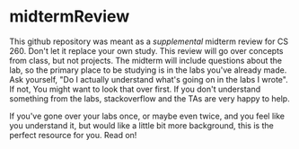 # midtermReview

This github repository was meant as a _supplemental_ midterm review for CS 260. Don't let it replace
your own study. This review will go over concepts from class, but not projects. The midterm will include
questions about the lab, so the primary place to be studying is in the labs you've already made. Ask
yourself, "Do I actually understand what's going on in the labs I wrote". If not, You might want to look
that over first. If you don't understand something from the labs, stackoverflow and the TAs are very
happy to help.

If you've gone over your labs once, or maybe even twice, and you feel like you understand it, but would
like a little bit more background, this is the perfect resource for you. Read on!
